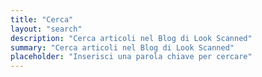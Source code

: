 ```yaml
---
title: "Cerca"
layout: "search"
description: "Cerca articoli nel Blog di Look Scanned"
summary: "Cerca articoli nel Blog di Look Scanned"
placeholder: "Inserisci una parola chiave per cercare"
---
```

